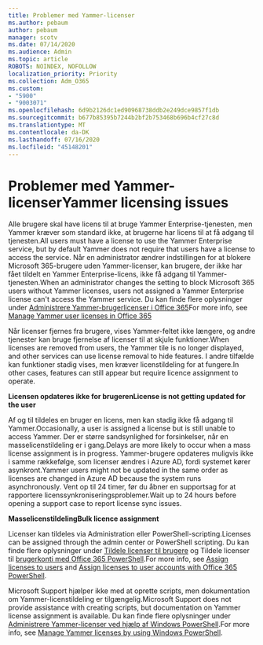 ```yaml
---
title: Problemer med Yammer-licenser
ms.author: pebaum
author: pebaum
manager: scotv
ms.date: 07/14/2020
ms.audience: Admin
ms.topic: article
ROBOTS: NOINDEX, NOFOLLOW
localization_priority: Priority
ms.collection: Adm_O365
ms.custom:
- "5900"
- "9003071"
ms.openlocfilehash: 6d9b2126dc1ed90968738ddb2e249dce9857f1db
ms.sourcegitcommit: b677b85395b7244b2bf2b753468b696b4cf27c8d
ms.translationtype: MT
ms.contentlocale: da-DK
ms.lasthandoff: 07/16/2020
ms.locfileid: "45148201"
---
```

# <a name="yammer-licensing-issues"></a><span data-ttu-id="02870-102">Problemer med Yammer-licenser</span><span class="sxs-lookup"><span data-stu-id="02870-102">Yammer licensing issues</span></span>

<span data-ttu-id="02870-103">Alle brugere skal have licens til at bruge Yammer Enterprise-tjenesten, men Yammer kræver som standard ikke, at brugerne har licens til at få adgang til tjenesten.</span><span class="sxs-lookup"><span data-stu-id="02870-103">All users must have a license to use the Yammer Enterprise service, but by default Yammer does not require that users have a license to access the service.</span></span> <span data-ttu-id="02870-104">Når en administrator ændrer indstillingen for at blokere Microsoft 365-brugere uden Yammer-licenser, kan brugere, der ikke har fået tildelt en Yammer Enterprise-licens, ikke få adgang til Yammer-tjenesten.</span><span class="sxs-lookup"><span data-stu-id="02870-104">When an administrator changes the setting to block Microsoft 365 users without Yammer licenses, users not assigned a Yammer Enterprise license can't access the Yammer service.</span></span> <span data-ttu-id="02870-105">Du kan finde flere oplysninger under [Administrere Yammer-brugerlicenser i Office 365](https://docs.microsoft.com/yammer/manage-yammer-users/manage-yammer-licenses-in-office-365)</span><span class="sxs-lookup"><span data-stu-id="02870-105">For more info, see [Manage Yammer user licenses in Office 365](https://docs.microsoft.com/yammer/manage-yammer-users/manage-yammer-licenses-in-office-365)</span></span> 

<span data-ttu-id="02870-106">Når licenser fjernes fra brugere, vises Yammer-feltet ikke længere, og andre tjenester kan bruge fjernelse af licenser til at skjule funktioner.</span><span class="sxs-lookup"><span data-stu-id="02870-106">When licenses are removed from users, the Yammer tile is no longer displayed, and other services can use license removal to hide features.</span></span> <span data-ttu-id="02870-107">I andre tilfælde kan funktioner stadig vises, men kræver licenstildeling for at fungere.</span><span class="sxs-lookup"><span data-stu-id="02870-107">In other cases, features can still appear but require licence assignment to operate.</span></span>  

<span data-ttu-id="02870-108">**Licensen opdateres ikke for brugeren**</span><span class="sxs-lookup"><span data-stu-id="02870-108">**License is not getting updated for the user**</span></span>  

<span data-ttu-id="02870-109">Af og til tildeles en bruger en licens, men kan stadig ikke få adgang til Yammer.</span><span class="sxs-lookup"><span data-stu-id="02870-109">Occasionally, a user is assigned a license but is still unable to access Yammer.</span></span> <span data-ttu-id="02870-110">Der er større sandsynlighed for forsinkelser, når en masselicenstildeling er i gang.</span><span class="sxs-lookup"><span data-stu-id="02870-110">Delays are more likely to occur when a mass license assignment is in progress.</span></span> <span data-ttu-id="02870-111">Yammer-brugere opdateres muligvis ikke i samme rækkefølge, som licenser ændres i Azure AD, fordi systemet kører asynkront.</span><span class="sxs-lookup"><span data-stu-id="02870-111">Yammer users might not be updated in the same order as licenses are changed in Azure AD because the system runs asynchronously.</span></span> <span data-ttu-id="02870-112">Vent op til 24 timer, før du åbner en supportsag for at rapportere licenssynkroniseringsproblemer.</span><span class="sxs-lookup"><span data-stu-id="02870-112">Wait up to 24 hours before opening a support case to report license sync issues.</span></span>  

<span data-ttu-id="02870-113">**Masselicenstildeling**</span><span class="sxs-lookup"><span data-stu-id="02870-113">**Bulk licence assignment**</span></span>  

<span data-ttu-id="02870-114">Licenser kan tildeles via Administration eller PowerShell-scripting.</span><span class="sxs-lookup"><span data-stu-id="02870-114">Licenses can be assigned through the admin center or PowerShell scripting.</span></span> <span data-ttu-id="02870-115">Du kan finde flere oplysninger under [Tildele licenser til brugere](https://docs.microsoft.com/microsoft-365/admin/manage/assign-licenses-to-users) og Tildele licenser til [brugerkonti med Office 365 PowerShell](https://docs.microsoft.com/office365/enterprise/powershell/assign-licenses-to-user-accounts-with-office-365-powershell).</span><span class="sxs-lookup"><span data-stu-id="02870-115">For more info, see [Assign licenses to users](https://docs.microsoft.com/microsoft-365/admin/manage/assign-licenses-to-users) and [Assign licenses to user accounts with Office 365 PowerShell](https://docs.microsoft.com/office365/enterprise/powershell/assign-licenses-to-user-accounts-with-office-365-powershell).</span></span> 

<span data-ttu-id="02870-116">Microsoft Support hjælper ikke med at oprette scripts, men dokumentation om Yammer-licenstildeling er tilgængelig.</span><span class="sxs-lookup"><span data-stu-id="02870-116">Microsoft Support does not provide assistance with creating scripts, but documentation on Yammer license assignment is available.</span></span> <span data-ttu-id="02870-117">Du kan finde flere oplysninger under [Administrere Yammer-licenser ved hjælp af Windows PowerShell](https://docs.microsoft.com/yammer/manage-yammer-users/manage-yammer-licenses-in-office-365#manage-yammer-licenses-by-using-windows-powershell).</span><span class="sxs-lookup"><span data-stu-id="02870-117">For more info, see [Manage Yammer licenses by using Windows PowerShell](https://docs.microsoft.com/yammer/manage-yammer-users/manage-yammer-licenses-in-office-365#manage-yammer-licenses-by-using-windows-powershell).</span></span>